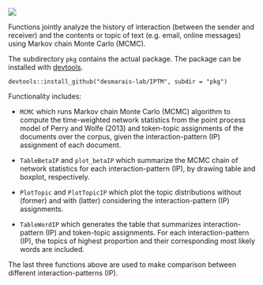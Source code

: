 ![](https://travis-ci.org/desmarais-lab/IPTM.svg)

Functions jointly analyze the history of interaction (between the sender and receiver) and the contents or topic of text (e.g. email, online messages) using Markov chain Monte Carlo (MCMC).

The subdirectory `pkg` contains the actual package. The package can be installed with [devtools](https://cran.r-project.org/package=devtools).

```{r}
devtools::install_github("desmarais-lab/IPTM", subdir = "pkg")
```

Functionality includes:

 - `MCMC` which runs Markov chain Monte Carlo (MCMC) algorithm to compute the time-weighted network statistics from the point process model of Perry and Wolfe (2013) and token-topic assignments of the documents over the corpus, given the interaction-pattern (IP) assignment of each document.

 - `TableBetaIP` and `plot_betaIP` which summarize the MCMC chain of network statistics for each interaction-pattern (IP), by drawing table and boxplot, respectively.

 - `PlotTopic` and `PlotTopicIP` which plot the topic distributions without (former) and with (latter) considering the interaction-pattern (IP) assignments.

- `TableWordIP` which generates the table that summarizes interaction-pattern (IP) and token-topic assignments. For each interaction-pattern (IP), the topics of highest proportion and their corresponding most likely words are included.
 
The last three functions above are used to make comparison between different interaction-patterns (IP).
